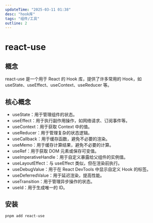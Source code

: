 ```yaml
---
updateTime: "2025-03-11 01:38"
desc: "hook库"
tags: "组件/工具"
outline: 2
---
```

# react-use

## 概念

react-use 是一个用于 React 的 Hook 库，提供了许多常用的 Hook，如 useState、useEffect、useContext、useReducer 等。

## 核心概念

- useState：用于管理组件的状态。
- useEffect：用于执行副作用操作，如网络请求、订阅事件等。
- useContext：用于获取 Context 中的值。
- useReducer：用于管理复杂的状态逻辑。
- useCallback：用于缓存函数，避免不必要的渲染。
- useMemo：用于缓存计算结果，避免不必要的计算。
- useRef：用于获取 DOM 元素或保存可变值。
- useImperativeHandle：用于自定义暴露给父组件的实例值。
- useLayoutEffect：与 useEffect 类似，但在渲染前执行。
- useDebugValue：用于在 React DevTools 中显示自定义 Hook 的标签。
- useDeferredValue：用于延迟渲染，提高性能。
- useTransition：用于管理异步操作的状态。
- useId：用于生成唯一的 ID。

## 安装

```bash
pnpm add react-use
```
